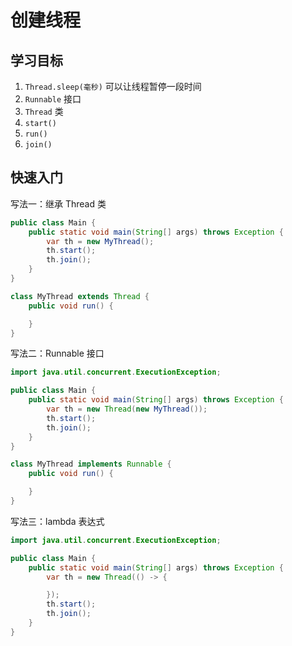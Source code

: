 # 创建线程

## 学习目标

1. `Thread.sleep(毫秒)` 可以让线程暂停一段时间
2. `Runnable` 接口
3. `Thread` 类
4. `start()`
5. `run()`
6. `join()`

## 快速入门

写法一：继承 Thread 类

```java
public class Main {
    public static void main(String[] args) throws Exception {
        var th = new MyThread();
        th.start();
        th.join();
    }
}

class MyThread extends Thread {
    public void run() {

    }
}
```

写法二：Runnable 接口

```java
import java.util.concurrent.ExecutionException;

public class Main {
    public static void main(String[] args) throws Exception {
        var th = new Thread(new MyThread());
        th.start();
        th.join();
    }
}

class MyThread implements Runnable {
    public void run() {

    }
}
```

写法三：lambda 表达式

```java
import java.util.concurrent.ExecutionException;

public class Main {
    public static void main(String[] args) throws Exception {
        var th = new Thread(() -> {

        });
        th.start();
        th.join();
    }
}
```
